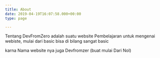 ```yaml
---
title: About
date: 2019-04-19T16:07:58.000+00:00
type: page

---
```

Tentang DevFromZero adalah suatu website Pembelajaran untuk mengenai webiste, mulai dari basic bisa di bilang sangat basic

karna Nama website nya juga Devfromzer (buat mulai Dari Nol)